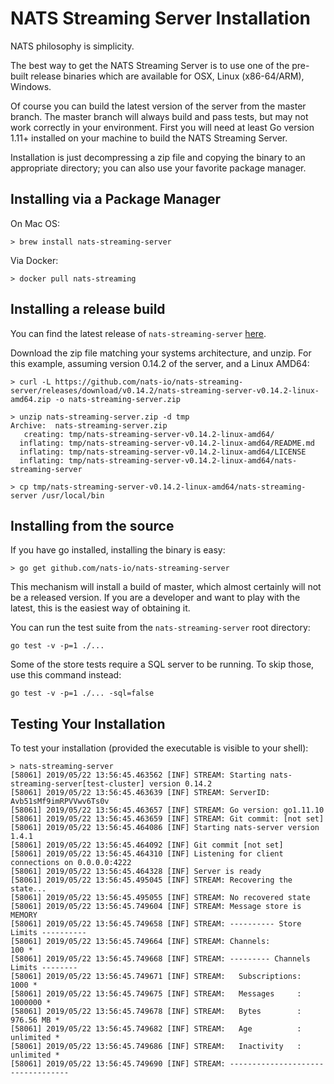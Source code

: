# NATS Streaming Server Installation

NATS philosophy is simplicity.

The best way to get the NATS Streaming Server is to use one of the pre-built release binaries which are available for OSX, Linux (x86-64/ARM), Windows.

Of course you can build the latest version of the server from the master branch. The master branch will always build and pass tests, but may not work correctly in your environment. First you will need at least Go version 1.11+ installed on your machine to build the NATS Streaming Server.

Installation is just decompressing a zip file and copying the binary to an appropriate directory; you can also use your favorite package manager.

## Installing via a Package Manager

On Mac OS:
```
> brew install nats-streaming-server
```

Via Docker:
```
> docker pull nats-streaming
```

## Installing a release build

You can find the latest release of `nats-streaming-server` [here](https://github.com/nats-io/nats-streaming-server/releases/latest).

Download the zip file matching your systems architecture, and unzip. For this example, assuming version 0.14.2 of the server, and a Linux AMD64:
```
> curl -L https://github.com/nats-io/nats-streaming-server/releases/download/v0.14.2/nats-streaming-server-v0.14.2-linux-amd64.zip -o nats-streaming-server.zip

> unzip nats-streaming-server.zip -d tmp
Archive:  nats-streaming-server.zip
   creating: tmp/nats-streaming-server-v0.14.2-linux-amd64/
  inflating: tmp/nats-streaming-server-v0.14.2-linux-amd64/README.md  
  inflating: tmp/nats-streaming-server-v0.14.2-linux-amd64/LICENSE  
  inflating: tmp/nats-streaming-server-v0.14.2-linux-amd64/nats-streaming-server 
  
> cp tmp/nats-streaming-server-v0.14.2-linux-amd64/nats-streaming-server /usr/local/bin
```

## Installing from the source

If you have go installed, installing the binary is easy:

```
> go get github.com/nats-io/nats-streaming-server
```

This mechanism will install a build of master, which almost certainly will not be a released version. If you are a developer and want to play with the latest, this is the easiest way of obtaining it.

You can run the test suite from the `nats-streaming-server` root directory:
```
go test -v -p=1 ./... 
```

Some of the store tests require a SQL server to be running. To skip those, use this command instead:
```
go test -v -p=1 ./... -sql=false
```

## Testing Your Installation

To test your installation (provided the executable is visible to your shell):

```
> nats-streaming-server
[58061] 2019/05/22 13:56:45.463562 [INF] STREAM: Starting nats-streaming-server[test-cluster] version 0.14.2
[58061] 2019/05/22 13:56:45.463639 [INF] STREAM: ServerID: Avb51sMf9imRPVVwv6Ts0v
[58061] 2019/05/22 13:56:45.463657 [INF] STREAM: Go version: go1.11.10
[58061] 2019/05/22 13:56:45.463659 [INF] STREAM: Git commit: [not set]
[58061] 2019/05/22 13:56:45.464086 [INF] Starting nats-server version 1.4.1
[58061] 2019/05/22 13:56:45.464092 [INF] Git commit [not set]
[58061] 2019/05/22 13:56:45.464310 [INF] Listening for client connections on 0.0.0.0:4222
[58061] 2019/05/22 13:56:45.464328 [INF] Server is ready
[58061] 2019/05/22 13:56:45.495045 [INF] STREAM: Recovering the state...
[58061] 2019/05/22 13:56:45.495055 [INF] STREAM: No recovered state
[58061] 2019/05/22 13:56:45.749604 [INF] STREAM: Message store is MEMORY
[58061] 2019/05/22 13:56:45.749658 [INF] STREAM: ---------- Store Limits ----------
[58061] 2019/05/22 13:56:45.749664 [INF] STREAM: Channels:                  100 *
[58061] 2019/05/22 13:56:45.749668 [INF] STREAM: --------- Channels Limits --------
[58061] 2019/05/22 13:56:45.749671 [INF] STREAM:   Subscriptions:          1000 *
[58061] 2019/05/22 13:56:45.749675 [INF] STREAM:   Messages     :       1000000 *
[58061] 2019/05/22 13:56:45.749678 [INF] STREAM:   Bytes        :     976.56 MB *
[58061] 2019/05/22 13:56:45.749682 [INF] STREAM:   Age          :     unlimited *
[58061] 2019/05/22 13:56:45.749686 [INF] STREAM:   Inactivity   :     unlimited *
[58061] 2019/05/22 13:56:45.749690 [INF] STREAM: ----------------------------------
```
